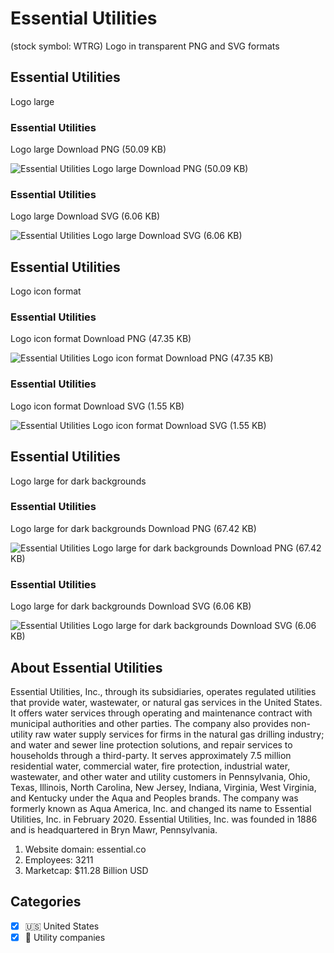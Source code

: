 # Essential Utilities
 (stock symbol: WTRG) Logo in transparent PNG and SVG formats

## Essential Utilities
 Logo large

### Essential Utilities
 Logo large Download PNG (50.09 KB)

![Essential Utilities
 Logo large Download PNG (50.09 KB)](/img/orig/WTRG_BIG-b5310623.png)

### Essential Utilities
 Logo large Download SVG (6.06 KB)

![Essential Utilities
 Logo large Download SVG (6.06 KB)](/img/orig/WTRG_BIG-46ec0ee9.svg)

## Essential Utilities
 Logo icon format

### Essential Utilities
 Logo icon format Download PNG (47.35 KB)

![Essential Utilities
 Logo icon format Download PNG (47.35 KB)](/img/orig/WTRG-ec61e9b2.png)

### Essential Utilities
 Logo icon format Download SVG (1.55 KB)

![Essential Utilities
 Logo icon format Download SVG (1.55 KB)](/img/orig/WTRG-b4a49341.svg)

## Essential Utilities
 Logo large for dark backgrounds

### Essential Utilities
 Logo large for dark backgrounds Download PNG (67.42 KB)

![Essential Utilities
 Logo large for dark backgrounds Download PNG (67.42 KB)](/img/orig/WTRG_BIG.D-fdcf67f5.png)

### Essential Utilities
 Logo large for dark backgrounds Download SVG (6.06 KB)

![Essential Utilities
 Logo large for dark backgrounds Download SVG (6.06 KB)](/img/orig/WTRG_BIG.D-4de07f39.svg)

## About Essential Utilities


Essential Utilities, Inc., through its subsidiaries, operates regulated utilities that provide water, wastewater, or natural gas services in the United States. It offers water services through operating and maintenance contract with municipal authorities and other parties. The company also provides non-utility raw water supply services for firms in the natural gas drilling industry; and water and sewer line protection solutions, and repair services to households through a third-party. It serves approximately 7.5 million residential water, commercial water, fire protection, industrial water, wastewater, and other water and utility customers in Pennsylvania, Ohio, Texas, Illinois, North Carolina, New Jersey, Indiana, Virginia, West Virginia, and Kentucky under the Aqua and Peoples brands. The company was formerly known as Aqua America, Inc. and changed its name to Essential Utilities, Inc. in February 2020. Essential Utilities, Inc. was founded in 1886 and is headquartered in Bryn Mawr, Pennsylvania.

1. Website domain: essential.co
2. Employees: 3211
3. Marketcap: $11.28 Billion USD


## Categories
- [x] 🇺🇸 United States
- [x] 🚰 Utility companies
